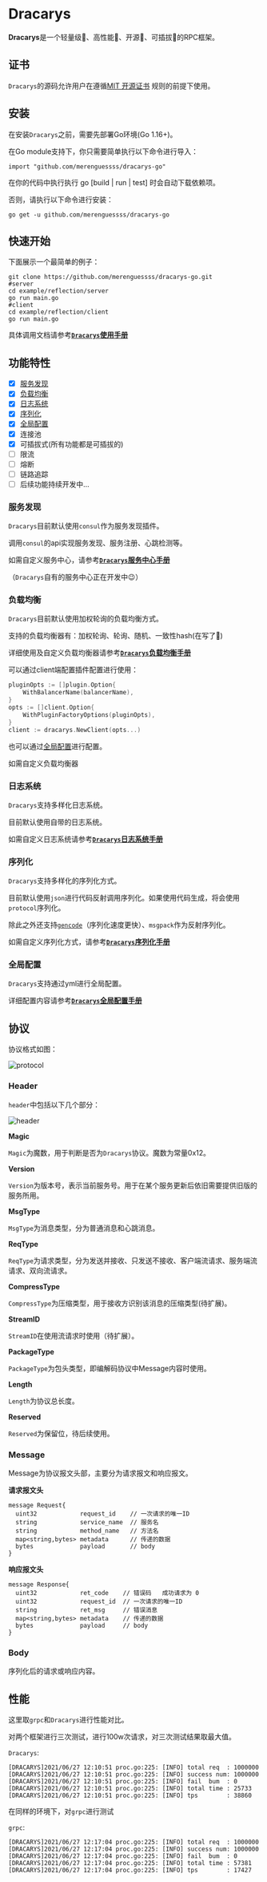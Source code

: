 # Dracarys
**Dracarys**是一个轻量级💨、高性能🚀、开源🌟、可插拔🐲的RPC框架。

## 证书
`Dracarys`的源码允许用户在遵循[MIT 开源证书](LICENSE) 规则的前提下使用。
## 安装
在安装`Dracarys`之前，需要先部署Go环境(Go 1.16+)。

在Go module支持下，你只需要简单执行以下命令进行导入：
```
import "github.com/merenguessss/dracarys-go"
```
在你的代码中执行执行 go [build | run | test] 时会自动下载依赖项。

否则，请执行以下命令进行安装：
```
go get -u github.com/merenguessss/dracarys-go
```
## 快速开始
下面展示一个最简单的例子：
```
git clone https://github.com/merenguessss/dracarys-go.git
#server
cd example/reflection/server
go run main.go
#client
cd example/reflection/client
go run main.go
```
具体调用文档请参考[**`Dracarys`使用手册**](docs/quick_start.md)

## 功能特性
- [x] [服务发现](#服务发现)
- [x] [负载均衡](#负载均衡)
- [x] [日志系统](#日志系统)
- [x] [序列化](#序列化)
- [x] [全局配置](#全局配置)
- [x] 连接池
- [x] 可插拔式(所有功能都是可插拔的)
- [ ] 限流
- [ ] 熔断
- [ ] 链路追踪
- [ ] 后续功能持续开发中...

### 服务发现
`Dracarys`目前默认使用`consul`作为服务发现插件。

调用`consul`的api实现服务发现、服务注册、心跳检测等。

如需自定义服务中心，请参考[**`Dracarys`服务中心手册**](docs/selector.md)

（`Dracarys`自有的服务中心正在开发中😉）
### 负载均衡
`Dracarys`目前默认使用加权轮询的负载均衡方式。

支持的负载均衡器有：加权轮询、轮询、随机、一致性hash(在写了😬)

详细使用及自定义负载均衡器请参考[**`Dracarys`负载均衡手册**](docs/balancer.md)

可以通过client端配置插件配置进行使用：
```go
pluginOpts := []plugin.Option{
	WithBalancerName(balancerName),
}
opts := []client.Option{
	WithPluginFactoryOptions(pluginOpts),
}
client := dracarys.NewClient(opts...)
```
也可以通过[全局配置](#全局配置)进行配置。

如需自定义负载均衡器

### 日志系统
`Dracarys`支持多样化日志系统。

目前默认使用自带的日志系统。

如需自定义日志系统请参考[**`Dracarys`日志系统手册**](docs/log.md)

### 序列化
`Dracarys`支持多样化的序列化方式。

目前默认使用`json`进行代码反射调用序列化。如果使用代码生成，将会使用`protocol`序列化。

除此之外还支持[`gencode`](https://github.com/andyleap/gencode)（序列化速度更快）、`msgpack`作为反射序列化。

如需自定义序列化方式，请参考[**`Dracarys`序列化手册**](docs/serializer.md)

### 全局配置
`Dracarys`支持通过yml进行全局配置。

详细配置内容请参考[**`Dracarys`全局配置手册**](docs/config.md)

## 协议

协议格式如图：

![protocol](docs/pic/protocol.png)

### Header
`header`中包括以下几个部分：

![header](docs/pic/Header.png)

**Magic**

`Magic`为魔数，用于判断是否为`Dracarys`协议。魔数为常量0x12。

**Version**

`Version`为版本号，表示当前服务号。用于在某个服务更新后依旧需要提供旧版的服务所用。

**MsgType**

`MsgType`为消息类型，分为普通消息和心跳消息。

**ReqType**

`ReqType`为请求类型，分为发送并接收、只发送不接收、客户端流请求、服务端流请求、双向流请求。

**CompressType**

`CompressType`为压缩类型，用于接收方识别该消息的压缩类型(待扩展)。

**StreamID**

`StreamID`在使用流请求时使用（待扩展）。

**PackageType**

`PackageType`为包头类型，即编解码协议中Message内容时使用。

**Length**

`Length`为协议总长度。

**Reserved**

`Reserved`为保留位，待后续使用。

### Message

Message为协议报文头部，主要分为请求报文和响应报文。

**请求报文头**
```
message Request{
  uint32            request_id    // 一次请求的唯一ID
  string            service_name  // 服务名
  string            method_name   // 方法名
  map<string,bytes> metadata      // 传递的数据
  bytes             payload       // body
}
```
**响应报文头**
```
message Response{
  uint32            ret_code    // 错误码   成功请求为 0
  uint32            request_id  // 一次请求的唯一ID
  string            ret_msg     // 错误消息
  map<string,bytes> metadata    // 传递的数据
  bytes             payload     // body
}
```
### Body
序列化后的请求或响应内容。

## 性能

这里取`grpc`和`Dracarys`进行性能对比。

对两个框架进行三次测试，进行100w次请求，对三次测试结果取最大值。

`Dracarys`:
```
[DRACARYS]2021/06/27 12:10:51 proc.go:225: [INFO] total req  : 1000000
[DRACARYS]2021/06/27 12:10:51 proc.go:225: [INFO] success num: 1000000
[DRACARYS]2021/06/27 12:10:51 proc.go:225: [INFO] fail  bum  : 0
[DRACARYS]2021/06/27 12:10:51 proc.go:225: [INFO] total time : 25733
[DRACARYS]2021/06/27 12:10:51 proc.go:225: [INFO] tps        : 38860
```

在同样的环境下，对`grpc`进行测试

`grpc`:
```
[DRACARYS]2021/06/27 12:17:04 proc.go:225: [INFO] total req  : 1000000
[DRACARYS]2021/06/27 12:17:04 proc.go:225: [INFO] success num: 1000000
[DRACARYS]2021/06/27 12:17:04 proc.go:225: [INFO] fail  bum  : 0
[DRACARYS]2021/06/27 12:17:04 proc.go:225: [INFO] total time : 57381
[DRACARYS]2021/06/27 12:17:04 proc.go:225: [INFO] tps        : 17427
```